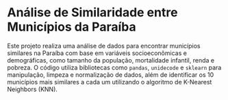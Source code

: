 # Análise de Similaridade entre Municípios da Paraíba

Este projeto realiza uma análise de dados para encontrar municípios similares na Paraíba com base em variáveis socioeconômicas e demográficas, como tamanho da população, mortalidade infantil, renda e pobreza.
 O código utiliza bibliotecas como `pandas`, `unidecode` e `sklearn` para manipulação, limpeza e normalização de dados, além de identificar os 10 municípios mais similares a cada um utilizando o algoritmo de K-Nearest Neighbors (KNN).